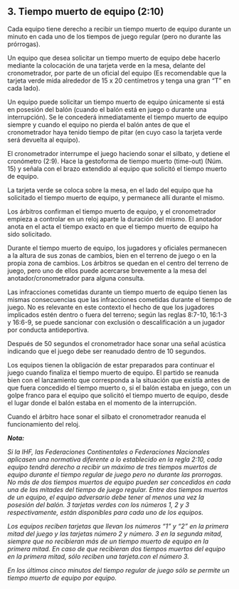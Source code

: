 ## 3. Tiempo muerto de equipo (2:10)

Cada equipo tiene derecho a recibir un tiempo muerto de equipo
durante un minuto en cada uno de los tiempos de juego regular
(pero no durante las prórrogas).

Un equipo que desea solicitar un tiempo muerto de equipo debe
hacerlo mediante la colocación de una tarjeta verde en la mesa,
delante del cronometrador, por parte de un oficial del equipo (Es
recomendable que la tarjeta verde mida alrededor de 15 x 20
centímetros y tenga una gran “T” en cada lado).

Un equipo puede solicitar un tiempo muerto de equipo únicamente si
está en posesión del balón (cuando el balón está en juego o durante
una interrupción). Se le concederá inmediatamente el tiempo muerto
de equipo siempre y cuando el equipo no pierda el balón antes de
que el cronometrador haya tenido tiempo de pitar (en cuyo caso la
tarjeta verde será devuelta al equipo).

El cronometrador interrumpe el juego haciendo sonar el silbato, y
detiene el cronómetro (2:9). Hace la gestoforma de tiempo muerto
(time-out) (Núm. 15) y señala con el brazo extendido al equipo que
solicitó el tiempo muerto de equipo.

La tarjeta verde se coloca sobre la mesa, en el lado del equipo que
ha solicitado el tiempo muerto de equipo, y permanece allí durante
el mismo.

Los árbitros confirman el tiempo muerto de equipo, y el cronometrador
empieza a controlar en un reloj aparte la duración del mismo. El
anotador anota en el acta el tiempo exacto en que el tiempo muerto
de equipo ha sido solicitado.

Durante el tiempo muerto de equipo, los jugadores y oficiales
permanecen a la altura de sus zonas de cambios, bien en el terreno
de juego o en la propia zona de cambios. Los árbitros se quedan en
el centro del terreno de juego, pero uno de ellos puede acercarse
brevemente a la mesa del anotador/cronometrador para alguna
consulta.

Las infracciones cometidas durante un tiempo muerto de equipo
tienen las mismas consecuencias que las infracciones cometidas
durante el tiempo de juego. No es relevante en este contexto el hecho
de que los jugadores implicados estén dentro o fuera del terreno;
según las reglas 8:7-10, 16:1-3 y 16:6-9, se puede sancionar con
exclusión o descalificación a un jugador por conducta antideportiva.

Después de 50 segundos el cronometrador hace sonar una señal
acústica indicando que el juego debe ser reanudado dentro de 10
segundos.

Los equipos tienen la obligación de estar preparados para continuar
el juego cuando finaliza el tiempo muerto de equipo. El partido se
reanuda bien con el lanzamiento que corresponda a la situación que
existía antes de que fuera concedido el tiempo muerto o, si el balón
estaba en juego, con un golpe franco para el equipo que solicitó el
tiempo muerto de equipo, desde el lugar donde el balón estaba en el
momento de la interrupción.

Cuando el árbitro hace sonar el silbato el cronometrador reanuda el
funcionamiento del reloj.

***Nota:***

*Si la IHF, las Federaciones Continentales o Federaciones Nacionales
aplicasen una normativa diferente a lo establecido en la regla 2:10,
cada equipo tendrá derecho a recibir un máximo de tres tiempos
muertos de equipo durante el tiempo regular de juego pero no
durante las prorrogas. No más de dos tiempos muertos de equipo
pueden ser concedidos en cada una de las mitades del tiempo de
juego regular. Entre dos tiempos muertos de un equipo, el equipo
adversario debe tener al menos una vez la posesión del balón. 3
tarjetas verdes con los números 1, 2 y 3 respectivamente, están
disponibles para cada uno de los equipos.*

*Los equipos reciben tarjetas que llevan los números “1” y “2” en la
primera mitad del juego y las tarjetas número 2 y número. 3 en la
segunda mitad, siempre que no recibieran más de un tiempo muerto
de equipo en la primera mitad. En caso de que recibieran dos
tiempos muertos del equipo en la primera mitad, sólo reciben una
tarjeta.con el número 3.*

*En los últimos cinco minutos del tiempo regular de juego sólo se
permite un tiempo muerto de equipo por equipo.*
